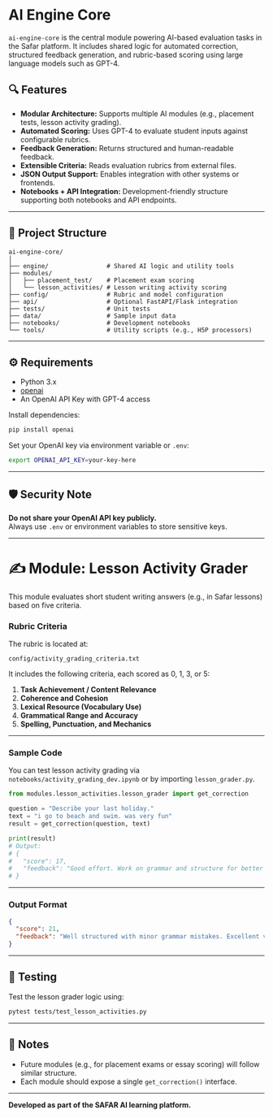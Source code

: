 # AI Engine Core

`ai-engine-core` is the central module powering AI-based evaluation tasks in the Safar platform. It includes shared logic for automated correction, structured feedback generation, and rubric-based scoring using large language models such as GPT-4.

## 🔍 Features

- **Modular Architecture:** Supports multiple AI modules (e.g., placement tests, lesson activity grading).
- **Automated Scoring:** Uses GPT-4 to evaluate student inputs against configurable rubrics.
- **Feedback Generation:** Returns structured and human-readable feedback.
- **Extensible Criteria:** Reads evaluation rubrics from external files.
- **JSON Output Support:** Enables integration with other systems or frontends.
- **Notebooks + API Integration:** Development-friendly structure supporting both notebooks and API endpoints.

---

## 🧠 Project Structure

```
ai-engine-core/
│
├── engine/                # Shared AI logic and utility tools
├── modules/
│   ├── placement_test/    # Placement exam scoring
│   └── lesson_activities/ # Lesson writing activity scoring
├── config/                # Rubric and model configuration
├── api/                   # Optional FastAPI/Flask integration
├── tests/                 # Unit tests
├── data/                  # Sample input data
├── notebooks/             # Development notebooks
└── tools/                 # Utility scripts (e.g., H5P processors)
```

---

## ⚙️ Requirements

- Python 3.x
- [openai](https://pypi.org/project/openai/)
- An OpenAI API Key with GPT-4 access

Install dependencies:
```bash
pip install openai
```

Set your OpenAI key via environment variable or `.env`:
```bash
export OPENAI_API_KEY=your-key-here
```

---

## 🛡️ Security Note

**Do not share your OpenAI API key publicly.**  
Always use `.env` or environment variables to store sensitive keys.

---

# ✍️ Module: Lesson Activity Grader

This module evaluates short student writing answers (e.g., in Safar lessons) based on five criteria.

### Rubric Criteria

The rubric is located at:
```
config/activity_grading_criteria.txt
```

It includes the following criteria, each scored as 0, 1, 3, or 5:

1. **Task Achievement / Content Relevance**
2. **Coherence and Cohesion**
3. **Lexical Resource (Vocabulary Use)**
4. **Grammatical Range and Accuracy**
5. **Spelling, Punctuation, and Mechanics**

---

### Sample Code

You can test lesson activity grading via `notebooks/activity_grading_dev.ipynb` or by importing `lesson_grader.py`.

```python
from modules.lesson_activities.lesson_grader import get_correction

question = "Describe your last holiday."
text = "i go to beach and swim. was very fun"
result = get_correction(question, text)

print(result)
# Output:
# {
#   "score": 17,
#   "feedback": "Good effort. Work on grammar and structure for better coherence."
# }
```

---

### Output Format

```json
{
  "score": 21,
  "feedback": "Well structured with minor grammar mistakes. Excellent vocabulary use."
}
```

---

## 🧪 Testing

Test the lesson grader logic using:

```bash
pytest tests/test_lesson_activities.py
```

---

## 📌 Notes

- Future modules (e.g., for placement exams or essay scoring) will follow similar structure.
- Each module should expose a single `get_correction()` interface.

---

**Developed as part of the SAFAR AI learning platform.**
